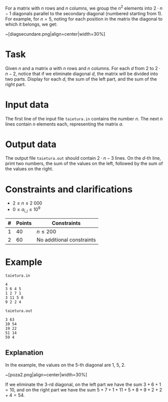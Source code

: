 For a matrix with $n$ rows and $n$ columns, we group the $n^2$ elements into $2 \cdot n - 1$ diagonals parallel to the secondary diagonal (numbered starting from $1$). For example, for $n = 5$, noting for each position in the matrix the diagonal to which it belongs, we get:

~[diagsecundare.png|align=center|width=30%]

# Task

Given $n$ and a matrix $a$ with $n$ rows and $n$ columns. For each $d$ from $2$ to $2 \cdot n - 2$, notice that if we eliminate diagonal $d$, the matrix will be divided into two parts. Display for each $d$, the sum of the left part, and the sum of the right part.

# Input data

The first line of the input file ```taietura.in``` contains the number $n$. The next $n$ lines contain $n$ elements each, representing the matrix $a$.
    
# Output data

The output file ```taietura.out``` should contain $2 \cdot n - 3$ lines. On the $d$-th line, print two numbers, the sum of the values on the left, followed by the sum of the values on the right.
 
# Constraints and clarifications
* $2 \leq n \leq 2 \ 000$
* $0 \leq a_{i, j} \leq 10^9$

|#|Points|Constraints|
|-|-|--------|
|1|40|$n \leq 200$|
|2|60|No additional constraints|

# Example
`taietura.in`
```
4
3 6 4 5
1 2 7 1
3 11 5 8
9 2 2 4
```
`taietura.out`
```
3 63
10 54
19 22
51 14
59 4
```

## Explanation

In the example, the values on the $5$-th diagonal are $1$, $5$, $2$.

~[poza2.png|align=center|width=30%]

If we eliminate the $3$-rd diagonal, on the left part we have the sum $3 + 6 + 1 = 10$, and on the right part we have the sum $5 + 7 + 1 + 11 + 5 + 8 + 9 + 2 + 2 + 4 = 54$.